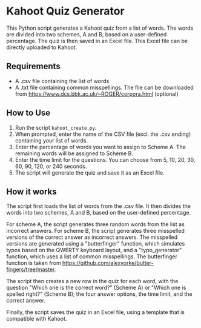 # Kahoot Quiz Generator

This Python script generates a Kahoot quiz from a list of words. The words are divided into two schemes, A and B, based on a user-defined percentage. The quiz is then saved in an Excel file. This Excel file can be directly uploaded to Kahoot.

## Requirements

- A .csv file containing the list of words
- A .txt file containing common misspellings. The file can be downloaded from https://www.dcs.bbk.ac.uk/~ROGER/corpora.html (optional)

## How to Use

1. Run the script `kahoot_create.py`.
2. When prompted, enter the name of the CSV file (excl. the .csv ending) containing your list of words.
3. Enter the percentage of words you want to assign to Scheme A. The remaining words will be assigned to Scheme B.
4. Enter the time limit for the questions. You can choose from 5, 10, 20, 30, 60, 90, 120, or 240 seconds.
5. The script will generate the quiz and save it as an Excel file.

## How it works
The script first loads the list of words from the .csv file. It then divides the words into two schemes, A and B, based on the user-defined percentage.

For scheme A, the script generates three random words from the list as incorrect answers. For scheme B, the script generates three misspelled versions of the correct answer as incorrect answers. The misspelled versions are generated using a "butterfinger" function, which simulates typos based on the QWERTY keyboard layout, and a "typo_generator" function, which uses a list of common misspellings. The butterfinger function is taken from https://github.com/alexyorke/butter-fingers/tree/master.

The script then creates a new row in the quiz for each word, with the question "Which one is the correct word?" (Scheme A) or "Which one is spelled right?" (Scheme B), the four answer options, the time limit, and the correct answer.

Finally, the script saves the quiz in an Excel file, using a template that is compatible with Kahoot.
